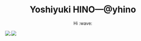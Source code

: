 <h1 align="center">Yoshiyuki HINO—@yhino</h1>

<p align="center">Hi :wave:</p>

<a href="https://github.com/anuraghazra/github-readme-stats">
  <img align="center" src="https://github-readme-stats.vercel.app/api?username=yhino&count_private=true&show_icons=true&theme=graywhite" />
</a>
<a href="https://github.com/anuraghazra/convoychat">
  <img align="center" src="https://github-readme-stats.vercel.app/api/top-langs/?username=yhino&layout=compact&theme=graywhite" />
</a>
